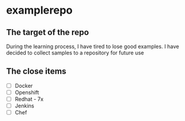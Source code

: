 # examplerepo

## The target of the repo ##
 During the learning process, I have tired to lose good examples. I have decided to collect samples to a repository for future use 
 
## The close items ##
 - [ ]  Docker
 - [ ]  Openshift
 - [ ]  Redhat - 7x
 - [ ]  Jenkins 
 - [ ]  Chef
